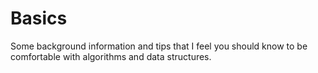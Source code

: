 # Basics

Some background information and tips that I feel you should know to be comfortable with algorithms and data structures.
